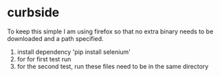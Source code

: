 # curbside
To keep this simple I am using firefox so that no extra binary needs to be downloaded and a path specified. 

1. install dependency 'pip install selenium'
2. for for first test run <python curbside.py>
3. for the second test, run <python curbside_2.py> these files need to be in the same directory
